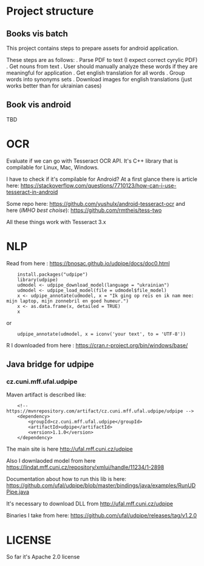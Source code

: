# Project structure

## Books vis batch

This project contains steps to prepare assets for android application.

These steps are as follows:
. Parse PDF to text (I expect correct cyrylic PDF)
. Get nouns from text
. User should manually analyze these words if they are meaningful for application
. Get english translation for all words
. Group words into synonyms sets
. Download images for english translations (just works better than for ukrainian cases)

## Book vis android

TBD

# OCR

Evaluate if we can go with Tesseract OCR API.
It's C++ library that is compilable for Linux, Mac, Windows.

I have to check if it's compilable for Android?
At a first glance there is article here:
<https://stackoverflow.com/questions/7710123/how-can-i-use-tesseract-in-android>

Some repo here:
<https://github.com/yushulx/android-tesseract-ocr>
and here (*IMHO best choise*):
<https://github.com/rmtheis/tess-two>

All these things work with Tesseract 3.x

# NLP

Read from here : <https://bnosac.github.io/udpipe/docs/doc0.html>

```
    install.packages("udpipe")
    library(udpipe)
    udmodel <- udpipe_download_model(language = "ukrainian")
    udmodel <- udpipe_load_model(file = udmodel$file_model)
    x <- udpipe_annotate(udmodel, x = "Ik ging op reis en ik nam mee: mijn laptop, mijn zonnebril en goed humeur.")
    x <- as.data.frame(x, detailed = TRUE)
    x
```
or
```
    udpipe_annotate(udmodel, x = iconv('your text', to = 'UTF-8'))
```
R I downloaded from here : <https://cran.r-project.org/bin/windows/base/>

## Java bridge for udpipe

### cz.cuni.mff.ufal.udpipe

Maven artifact is described like:

```
    <!-- https://mvnrepository.com/artifact/cz.cuni.mff.ufal.udpipe/udpipe -->
    <dependency>
        <groupId>cz.cuni.mff.ufal.udpipe</groupId>
        <artifactId>udpipe</artifactId>
        <version>1.1.0</version>
    </dependency>
```

The main site is here <http://ufal.mff.cuni.cz/udpipe>

Also I downlaoded model from here <https://lindat.mff.cuni.cz/repository/xmlui/handle/11234/1-2898>

Documentation about how to run this lib is here:
<https://github.com/ufal/udpipe/blob/master/bindings/java/examples/RunUDPipe.java>

It's necessary to download DLL from <http://ufal.mff.cuni.cz/udpipe>

Binaries I take from here: <https://github.com/ufal/udpipe/releases/tag/v1.2.0>

# LICENSE 

So far it's Apache 2.0 license